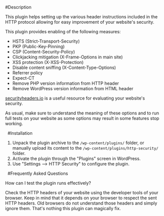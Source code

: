 #Description

This plugin helps setting up the various header instructions included in the HTTP protocol allowing for easy improvement of your website's security.

This plugin provides enabling of the following measures:

* HSTS (Strict-Transport-Security)
* PKP (Public-Key-Pinning)
* CSP (Content-Security-Policy)
* Clickjacking mitigation (X-Frame-Options in main site)
* XSS protection (X-XSS-Protection)
* Disable content sniffing (X-Content-Type-Options)
* Referrer policy
* Expect-CT
* Remove PHP version information from HTTP header
* Remove WordPress version information from HTML header

[securityheaders.io](https://securityheaders.io/) is a useful resource for evaluating your website's security.

As usual, make sure to understand the meaning of these options and to run full tests on your website as some options may result in some features stop working.


&nbsp;
#Installation

1. Unpack the plugin archive to the `/wp-content/plugins/` folder, or manually upload its content to the `/wp-content/plugins/http-security/` folder.
1. Activate the plugin through the "Plugins" screen in WordPress.
1. Use "Settings --> HTTP Security" to configure the plugin.


&nbsp;
#Frequently Asked Questions

How can I test the plugin runs effectively?

Check the HTTP headers of your website using the developer tools of your browser. Keep in mind that it depends on your browser to respect the sent HTTP headers. Old browsers do not understand those headers and simply ignore them. That's nothing this plugin can magically fix.
